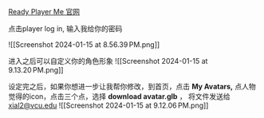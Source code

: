 [Ready Player Me 官网](https://readyplayer.me)

点击player log in, 输入我给你的密码

![[Screenshot 2024-01-15 at 8.56.39 PM.png]]

进入之后可以自定义你的角色形象
![[Screenshot 2024-01-15 at 9.13.20 PM.png]]

设定完之后，如果你想进一步让我帮你修改，到首页，点击 **My Avatars,** 点人物觉得的icon，点击三个点，选择 **download avatar.glb** ， 将文件发送给 xial2@vcu.edu
![[Screenshot 2024-01-15 at 9.12.06 PM.png]]